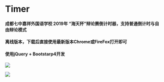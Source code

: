 # Timer

#### 成都七中嘉祥外国语学校 2019年 “海天杯”辩论赛倒计时器，支持普通倒计时与自由辩论模式

#### 离线版本，下载后直接使用最新版本Chrome或FireFox打开即可

#### 使用jQuery + Bootstarp4开发

![](https://www.z4a.net/images/2019/06/08/299c8406d7131275ce2a28133e7ec0ca.png)

![](https://www.z4a.net/images/2019/06/08/2ff2f9a167a40a7c2.png)

